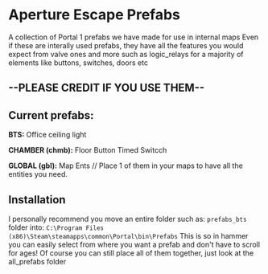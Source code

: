 # Aperture Escape Prefabs
A collection of Portal 1 prefabs we have made for use in internal maps
Even if these are interally used prefabs, they have all the features you would expect from valve ones and more such as logic_relays for a majority of elements like buttons, switches, doors etc

## --PLEASE CREDIT IF YOU USE THEM--


## Current prefabs:

**BTS:**
Office ceiling light

**CHAMBER (chmb):**
Floor Button
Timed Switcch

**GLOBAL (gbl):**
Map Ents // Place 1 of them in your maps to have all the entities you need.

## Installation
I personally recommend you move an entire folder such as: `prefabs_bts` folder into:
 `C:\Program Files (x86)\Steam\steamapps\common\Portal\bin\Prefabs`
 This is so in hammer you can easily select from where you want a prefab and don't have to scroll for ages!
Of course you can still place all of them together, just look at the all_prefabs folder

